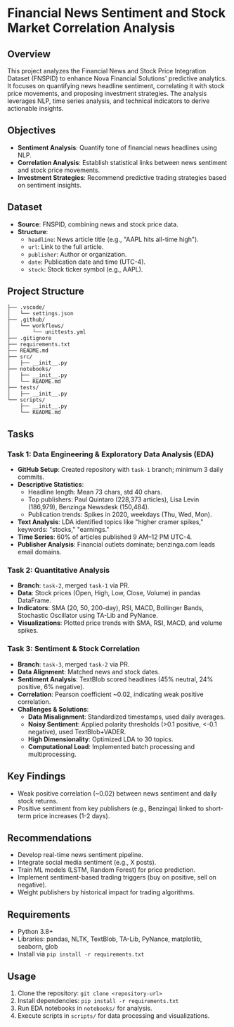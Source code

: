 # Financial News Sentiment and Stock Market Correlation Analysis

## Overview
This project analyzes the Financial News and Stock Price Integration Dataset (FNSPID) to enhance Nova Financial Solutions' predictive analytics. It focuses on quantifying news headline sentiment, correlating it with stock price movements, and proposing investment strategies. The analysis leverages NLP, time series analysis, and technical indicators to derive actionable insights.

## Objectives
- **Sentiment Analysis**: Quantify tone of financial news headlines using NLP.
- **Correlation Analysis**: Establish statistical links between news sentiment and stock price movements.
- **Investment Strategies**: Recommend predictive trading strategies based on sentiment insights.

## Dataset
- **Source**: FNSPID, combining news and stock price data.
- **Structure**:
  - `headline`: News article title (e.g., "AAPL hits all-time high").
  - `url`: Link to the full article.
  - `publisher`: Author or organization.
  - `date`: Publication date and time (UTC-4).
  - `stock`: Stock ticker symbol (e.g., AAPL).

## Project Structure
```
├── .vscode/
│   └── settings.json
├── .github/
│   └── workflows/
│       └── unittests.yml
├── .gitignore
├── requirements.txt
├── README.md
├── src/
│   ├── __init__.py
├── notebooks/
│   ├── __init__.py
│   └── README.md
├── tests/
│   ├── __init__.py
└── scripts/
    ├── __init__.py
    └── README.md
```

## Tasks
### Task 1: Data Engineering & Exploratory Data Analysis (EDA)
- **GitHub Setup**: Created repository with `task-1` branch; minimum 3 daily commits.
- **Descriptive Statistics**:
  - Headline length: Mean 73 chars, std 40 chars.
  - Top publishers: Paul Quintaro (228,373 articles), Lisa Levin (186,979), Benzinga Newsdesk (150,484).
  - Publication trends: Spikes in 2020, weekdays (Thu, Wed, Mon).
- **Text Analysis**: LDA identified topics like "higher cramer spikes," keywords: "stocks," "earnings."
- **Time Series**: 60% of articles published 9 AM–12 PM UTC-4.
- **Publisher Analysis**: Financial outlets dominate; benzinga.com leads email domains.

### Task 2: Quantitative Analysis
- **Branch**: `task-2`, merged `task-1` via PR.
- **Data**: Stock prices (Open, High, Low, Close, Volume) in pandas DataFrame.
- **Indicators**: SMA (20, 50, 200-day), RSI, MACD, Bollinger Bands, Stochastic Oscillator using TA-Lib and PyNance.
- **Visualizations**: Plotted price trends with SMA, RSI, MACD, and volume spikes.

### Task 3: Sentiment & Stock Correlation
- **Branch**: `task-3`, merged `task-2` via PR.
- **Data Alignment**: Matched news and stock dates.
- **Sentiment Analysis**: TextBlob scored headlines (45% neutral, 24% positive, 6% negative).
- **Correlation**: Pearson coefficient ~0.02, indicating weak positive correlation.
- **Challenges & Solutions**:
  - **Data Misalignment**: Standardized timestamps, used daily averages.
  - **Noisy Sentiment**: Applied polarity thresholds (>0.1 positive, <-0.1 negative), used TextBlob+VADER.
  - **High Dimensionality**: Optimized LDA to 30 topics.
  - **Computational Load**: Implemented batch processing and multiprocessing.

## Key Findings
- Weak positive correlation (~0.02) between news sentiment and daily stock returns.
- Positive sentiment from key publishers (e.g., Benzinga) linked to short-term price increases (1-2 days).

## Recommendations
- Develop real-time news sentiment pipeline.
- Integrate social media sentiment (e.g., X posts).
- Train ML models (LSTM, Random Forest) for price prediction.
- Implement sentiment-based trading triggers (buy on positive, sell on negative).
- Weight publishers by historical impact for trading algorithms.

## Requirements
- Python 3.8+
- Libraries: pandas, NLTK, TextBlob, TA-Lib, PyNance, matplotlib, seaborn, glob
- Install via `pip install -r requirements.txt`

## Usage
1. Clone the repository: `git clone <repository-url>`
2. Install dependencies: `pip install -r requirements.txt`
3. Run EDA notebooks in `notebooks/` for analysis.
4. Execute scripts in `scripts/` for data processing and visualizations.
